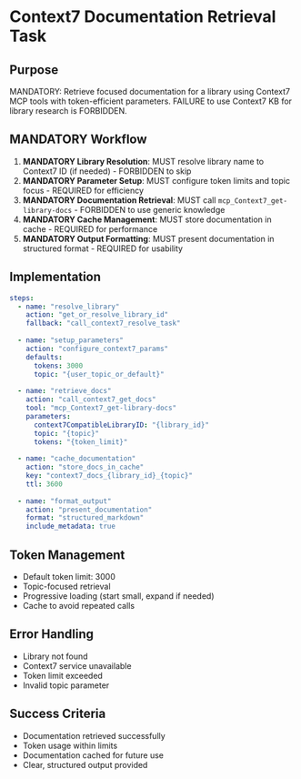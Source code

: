 <!-- Powered by BMAD™ Core -->

# Context7 Documentation Retrieval Task

## Purpose
MANDATORY: Retrieve focused documentation for a library using Context7 MCP tools with token-efficient parameters. FAILURE to use Context7 KB for library research is FORBIDDEN.

## MANDATORY Workflow
1. **MANDATORY Library Resolution**: MUST resolve library name to Context7 ID (if needed) - FORBIDDEN to skip
2. **MANDATORY Parameter Setup**: MUST configure token limits and topic focus - REQUIRED for efficiency
3. **MANDATORY Documentation Retrieval**: MUST call `mcp_Context7_get-library-docs` - FORBIDDEN to use generic knowledge
4. **MANDATORY Cache Management**: MUST store documentation in cache - REQUIRED for performance
5. **MANDATORY Output Formatting**: MUST present documentation in structured format - REQUIRED for usability

## Implementation
```yaml
steps:
  - name: "resolve_library"
    action: "get_or_resolve_library_id"
    fallback: "call_context7_resolve_task"
  
  - name: "setup_parameters"
    action: "configure_context7_params"
    defaults:
      tokens: 3000
      topic: "{user_topic_or_default}"
  
  - name: "retrieve_docs"
    action: "call_context7_get_docs"
    tool: "mcp_Context7_get-library-docs"
    parameters:
      context7CompatibleLibraryID: "{library_id}"
      topic: "{topic}"
      tokens: "{token_limit}"
  
  - name: "cache_documentation"
    action: "store_docs_in_cache"
    key: "context7_docs_{library_id}_{topic}"
    ttl: 3600
  
  - name: "format_output"
    action: "present_documentation"
    format: "structured_markdown"
    include_metadata: true
```

## Token Management
- Default token limit: 3000
- Topic-focused retrieval
- Progressive loading (start small, expand if needed)
- Cache to avoid repeated calls

## Error Handling
- Library not found
- Context7 service unavailable
- Token limit exceeded
- Invalid topic parameter

## Success Criteria
- Documentation retrieved successfully
- Token usage within limits
- Documentation cached for future use
- Clear, structured output provided
